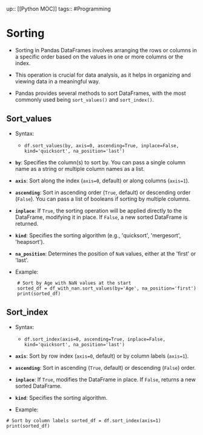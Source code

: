 up:: [[Python MOC]]
tags:: #Programming 
# Sorting
- Sorting in Pandas DataFrames involves arranging the rows or columns in a specific order based on the values in one or more columns or the index. 
- This operation is crucial for data analysis, as it helps in organizing and viewing data in a meaningful way.

- Pandas provides several methods to sort DataFrames, with the most commonly used being `sort_values()` and `sort_index()`.

## Sort_values
- Syntax:
	- `df.sort_values(by, axis=0, ascending=True, inplace=False, kind='quicksort', na_position='last')`
- **`by`**: Specifies the column(s) to sort by. You can pass a single column name as a string or multiple column names as a list.
- **`axis`**: Sort along the index (`axis=0`, default) or along columns (`axis=1`).
- **`ascending`**: Sort in ascending order (`True`, default) or descending order (`False`). You can pass a list of booleans if sorting by multiple columns.
- **`inplace`**: If `True`, the sorting operation will be applied directly to the DataFrame, modifying it in place. If `False`, a new sorted DataFrame is returned.
- **`kind`**: Specifies the sorting algorithm (e.g., 'quicksort', 'mergesort', 'heapsort').
- **`na_position`**: Determines the position of `NaN` values, either at the 'first' or 'last'.

- Example:
```
	# Sort by Age with NaN values at the start 
	sorted_df = df_with_nan.sort_values(by='Age', na_position='first')
	print(sorted_df)
```
## Sort_index
- Syntax:
	- `df.sort_index(axis=0, ascending=True, inplace=False, kind='quicksort', na_position='last')`
- **`axis`**: Sort by row index (`axis=0`, default) or by column labels (`axis=1`).
- **`ascending`**: Sort in ascending (`True`, default) or descending (`False`) order.
- **`inplace`**: If `True`, modifies the DataFrame in place. If `False`, returns a new sorted DataFrame.
- **`kind`**: Specifies the sorting algorithm.

- Example:
```
# Sort by column labels sorted_df = df.sort_index(axis=1) 
print(sorted_df)
```
